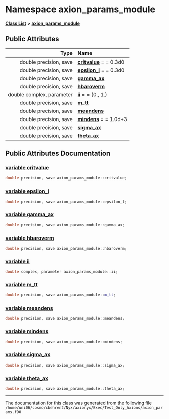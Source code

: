 
# Namespace axion\_params\_module


[**Class List**](annotated.md) **>** [**axion\_params\_module**](namespaceaxion__params__module.md)


















## Public Attributes

| Type | Name |
| ---: | :--- |
|  double precision, save | [**critvalue**](namespaceaxion__params__module.md#variable-critvalue)   = = 0.3d0<br> |
|  double precision, save | [**epsilon\_l**](namespaceaxion__params__module.md#variable-epsilon-l)   = = 0.3d0<br> |
|  double precision, save | [**gamma\_ax**](namespaceaxion__params__module.md#variable-gamma-ax)  <br> |
|  double precision, save | [**hbaroverm**](namespaceaxion__params__module.md#variable-hbaroverm)  <br> |
|  double complex, parameter | [**ii**](namespaceaxion__params__module.md#variable-ii)   = = (0., 1.)<br> |
|  double precision, save | [**m\_tt**](namespaceaxion__params__module.md#variable-m-tt)  <br> |
|  double precision, save | [**meandens**](namespaceaxion__params__module.md#variable-meandens)  <br> |
|  double precision, save | [**mindens**](namespaceaxion__params__module.md#variable-mindens)   = = 1.0d+3<br> |
|  double precision, save | [**sigma\_ax**](namespaceaxion__params__module.md#variable-sigma-ax)  <br> |
|  double precision, save | [**theta\_ax**](namespaceaxion__params__module.md#variable-theta-ax)  <br> |










## Public Attributes Documentation


### <a href="#variable-critvalue" id="variable-critvalue">variable critvalue </a>


```cpp
double precision, save axion_params_module::critvalue;
```



### <a href="#variable-epsilon-l" id="variable-epsilon-l">variable epsilon\_l </a>


```cpp
double precision, save axion_params_module::epsilon_l;
```



### <a href="#variable-gamma-ax" id="variable-gamma-ax">variable gamma\_ax </a>


```cpp
double precision, save axion_params_module::gamma_ax;
```



### <a href="#variable-hbaroverm" id="variable-hbaroverm">variable hbaroverm </a>


```cpp
double precision, save axion_params_module::hbaroverm;
```



### <a href="#variable-ii" id="variable-ii">variable ii </a>


```cpp
double complex, parameter axion_params_module::ii;
```



### <a href="#variable-m-tt" id="variable-m-tt">variable m\_tt </a>


```cpp
double precision, save axion_params_module::m_tt;
```



### <a href="#variable-meandens" id="variable-meandens">variable meandens </a>


```cpp
double precision, save axion_params_module::meandens;
```



### <a href="#variable-mindens" id="variable-mindens">variable mindens </a>


```cpp
double precision, save axion_params_module::mindens;
```



### <a href="#variable-sigma-ax" id="variable-sigma-ax">variable sigma\_ax </a>


```cpp
double precision, save axion_params_module::sigma_ax;
```



### <a href="#variable-theta-ax" id="variable-theta-ax">variable theta\_ax </a>


```cpp
double precision, save axion_params_module::theta_ax;
```



------------------------------
The documentation for this class was generated from the following file `/home/uni06/cosmo/cbehren2/Nyx/axionyx/Exec/Test_Only_Axions/axion_params.f90`